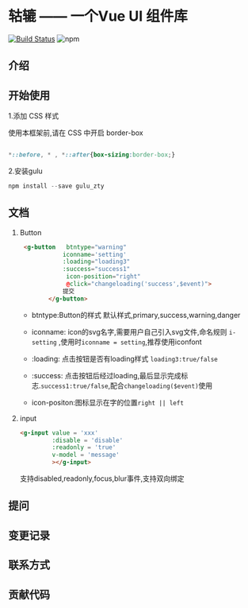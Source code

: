 # 轱辘 —— 一个Vue UI 组件库
[![Build Status](https://travis-ci.org/Storm4542/gulu.svg?branch=master)](https://travis-ci.org/Storm4542/gulu) 
![npm](https://img.shields.io/npm/v/npm.svg)

## 介绍
## 开始使用
1.添加 CSS 样式

使用本框架前,请在 CSS 中开启 border-box

```css

*::before, * , *::after{box-sizing:border-box;}

```
2.安装gulu 
```javascript
npm install --save gulu_zty
```
## 文档

1. Button

   ```html
    <g-button 	btntype="warning"
               iconname='setting'
               :loading="loading3"
               :success="success1"
                icon-position="right"
                @click="changeloading('success',$event)">
               提交
           </g-button>
   ```

   - btntype:Button的样式 默认样式,primary,success,warning,danger

   - iconname: icon的svg名字,需要用户自己引入svg文件,命名规则 `i-setting` ,使用时`iconname = setting`,推荐使用iconfont

   - :loading: 点击按钮是否有loading样式 `loading3:true/false`

   - :success: 点击按钮后经过loading,最后显示完成标志.`success1:true/false`,配合`changeloading($event)`使用

   - icon-positon:图标显示在字的位置`right || left`

2. input 

   ```html
   <g-input value = 'xxx'
            :disable = 'disable'
            :readonly = 'true'
            v-model = 'message'
            ></g-input>
   ```

   支持disabled,readonly,focus,blur事件,支持双向绑定


## 提问

## 变更记录
## 联系方式
## 贡献代码
